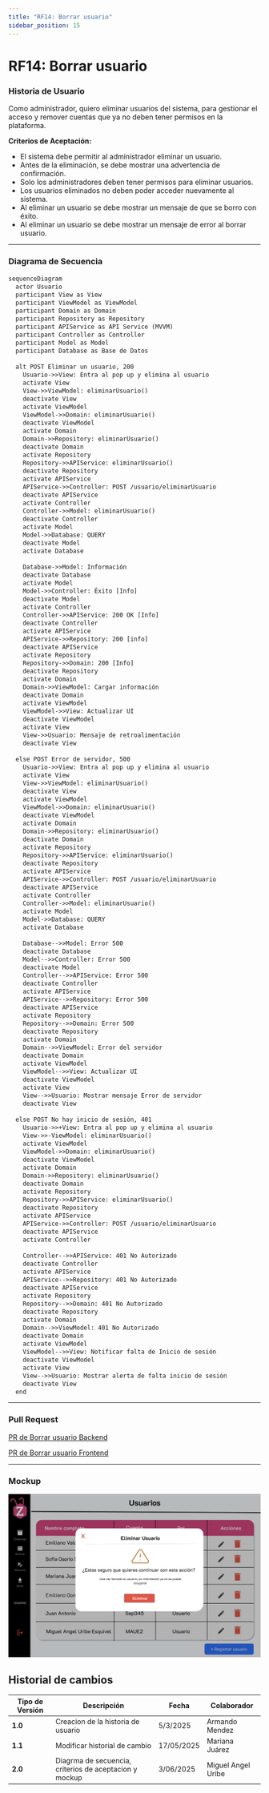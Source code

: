 ```yaml
---
title: "RF14: Borrar usuario"
sidebar_position: 15
---
```


# RF14: Borrar usuario

### Historia de Usuario

Como administrador, quiero eliminar usuarios del sistema, para gestionar el acceso y remover cuentas que ya no deben tener permisos en la plataforma.

**Criterios de Aceptación:**

- El sistema debe permitir al administrador eliminar un usuario.
- Antes de la eliminación, se debe mostrar una advertencia de confirmación.
- Solo los administradores deben tener permisos para eliminar usuarios.
- Los usuarios eliminados no deben poder acceder nuevamente al sistema.
- Al eliminar un usuario se debe mostrar un mensaje de que se borro con éxito.
- Al eliminar un usuario se debe mostrar un mensaje de error al borrar usuario.

---

### Diagrama de Secuencia

```mermaid
sequenceDiagram
  actor Usuario
  participant View as View
  participant ViewModel as ViewModel
  participant Domain as Domain
  participant Repository as Repository
  participant APIService as API Service (MVVM)
  participant Controller as Controller
  participant Model as Model
  participant Database as Base de Datos

  alt POST Eliminar un usuario, 200
    Usuario->>View: Entra al pop up y elimina al usuario
    activate View
    View->>ViewModel: eliminarUsuario()
    deactivate View
    activate ViewModel
    ViewModel->>Domain: eliminarUsuario()
    deactivate ViewModel
    activate Domain
    Domain->>Repository: eliminarUsuario()
    deactivate Domain
    activate Repository
    Repository->>APIService: eliminarUsuario()
    deactivate Repository
    activate APIService
    APIService->>Controller: POST /usuario/eliminarUsuario
    deactivate APIService
    activate Controller
    Controller->>Model: eliminarUsuario()
    deactivate Controller
    activate Model
    Model->>Database: QUERY
    deactivate Model
    activate Database

    Database->>Model: Información
    deactivate Database
    activate Model
    Model->>Controller: Éxito [Info]
    deactivate Model
    activate Controller
    Controller->>APIService: 200 OK [Info]
    deactivate Controller
    activate APIService
    APIService->>Repository: 200 [info]
    deactivate APIService
    activate Repository
    Repository->>Domain: 200 [Info]
    deactivate Repository
    activate Domain
    Domain->>ViewModel: Cargar información
    deactivate Domain
    activate ViewModel
    ViewModel->>View: Actualizar UI
    deactivate ViewModel
    activate View
    View->>Usuario: Mensaje de retroalimentación
    deactivate View

  else POST Error de servidor, 500
    Usuario->>View: Entra al pop up y elimina al usuario
    activate View
    View->>ViewModel: eliminarUsuario()
    deactivate View
    activate ViewModel
    ViewModel->>Domain: eliminarUsuario()
    deactivate ViewModel
    activate Domain
    Domain->>Repository: eliminarUsuario()
    deactivate Domain
    activate Repository
    Repository->>APIService: eliminarUsuario()
    deactivate Repository
    activate APIService
    APIService->>Controller: POST /usuario/eliminarUsuario
    deactivate APIService
    activate Controller
    Controller->>Model: eliminarUsuario()
    activate Model
    Model->>Database: QUERY
    activate Database

    Database-->>Model: Error 500
    deactivate Database
    Model-->>Controller: Error 500
    deactivate Model
    Controller-->>APIService: Error 500
    deactivate Controller
    activate APIService
    APIService-->>Repository: Error 500
    deactivate APIService
    activate Repository
    Repository-->>Domain: Error 500
    deactivate Repository
    activate Domain
    Domain-->>ViewModel: Error del servidor
    deactivate Domain
    activate ViewModel
    ViewModel-->>View: Actualizar UI
    deactivate ViewModel
    activate View
    View-->>Usuario: Mostrar mensaje Error de servidor
    deactivate View

  else POST No hay inicio de sesión, 401
    Usuario->>+View: Entra al pop up y elimina al usuario
    View->>-ViewModel: eliminarUsuario()
    activate ViewModel
    ViewModel->>Domain: eliminarUsuario()
    deactivate ViewModel
    activate Domain
    Domain->>Repository: eliminarUsuario()
    deactivate Domain
    activate Repository
    Repository->>APIService: eliminarUsuario()
    deactivate Repository
    activate APIService
    APIService->>Controller: POST /usuario/eliminarUsuario
    deactivate APIService
    activate Controller

    Controller-->>APIService: 401 No Autorizado
    deactivate Controller
    activate APIService
    APIService-->>Repository: 401 No Autorizado
    deactivate APIService
    activate Repository
    Repository-->>Domain: 401 No Autorizado
    deactivate Repository
    activate Domain
    Domain-->>ViewModel: 401 No Autorizado
    deactivate Domain
    activate ViewModel
    ViewModel-->>View: Notificar falta de Inicio de sesión
    deactivate ViewModel
    activate View
    View-->>Usuario: Mostrar alerta de falta inicio de sesión
    deactivate View
  end
```

---

### Pull Request

<a href="https://github.com/CodeAnd-Co/TECH-NEBRIOS-BACKEND/pull/63" target="_blank" rel="noopener noreferrer"> PR de Borrar usuario Backend</a>

<a href="https://github.com/CodeAnd-Co/TECH-NEBRIOS-FLUTTER/pull/100" target="_blank" rel="noopener noreferrer"> PR de Borrar usuario Frontend</a>

---

### Mockup

![alt text](img/mockupRF14.png)

## Historial de cambios

| **Tipo de Versión** | **Descripción**                                        | **Fecha**  | **Colaborador**    |
| ------------------- | ------------------------------------------------------ | ---------- | ------------------ |
| **1.0**             | Creacion de la historia de usuario                     | 5/3/2025   | Armando Mendez     |
| **1.1**             | Modificar historial de cambio                          | 17/05/2025 | Mariana Juárez     |
| **2.0**             | Diagrma de secuencia, criterios de aceptacion y mockup | 3/06/2025  | Miguel Angel Uribe |
